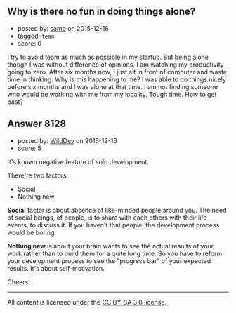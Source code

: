 ## Why is there no fun in doing things alone?

- posted by: [samo](https://stackexchange.com/users/2421464/samo) on 2015-12-16
- tagged: `team`
- score: 0

<p>I try to avoid team as much as possible in my startup. But being alone though I was without difference of opinions, I am watching my productivity going to zero. After six months now, I just sit in front of computer and waste time in thinking. Why is this happening to me?  I was able to do things nicely before six months and I was alone at that time. I am not finding someone who would be working with me from my locality. Tough time. How to get past? </p>



## Answer 8128

- posted by: [WildDev](https://stackexchange.com/users/3620043/wilddev) on 2015-12-16
- score: 5

<p>It's known negative feature of solo development. </p>

<p>There're two factors:</p>

<ul>
<li>Social</li>
<li>Nothing new</li>
</ul>

<p><strong>Social</strong> factor is about absence of like-minded people around you. The need of social beings, of people, is to share with each others with their life events, to discuss it. If you haven't that people, the development process would be boring.</p>

<p><strong>Nothing new</strong> is about your brain wants to see the actual results of your work rather than to build them for a quite long time. So you have to reform your development process to see the "progress bar" of your expected results. It's about self-motivation.</p>

<p>Cheers!</p>




---

All content is licensed under the [CC BY-SA 3.0 license](https://creativecommons.org/licenses/by-sa/3.0/).

